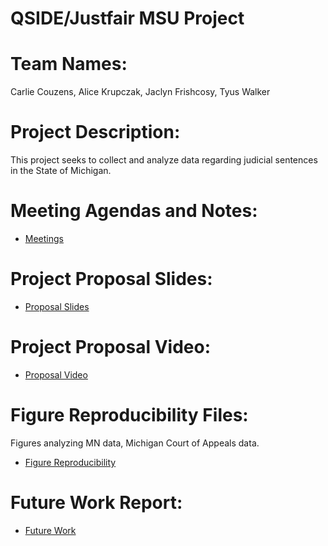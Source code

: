 # QSIDE/Justfair MSU Project    
# Team Names:
Carlie Couzens, Alice Krupczak, Jaclyn Frishcosy, Tyus Walker  

# Project Description: 
This project seeks to collect and analyze data regarding judicial sentences in the State of Michigan. 

# Meeting Agendas and Notes:
   * [Meetings](https://docs.google.com/document/d/12Q2SR964-hz4A1ZrDzMtf2SdM85kjqu0hHlqobD_eGw/edit?usp=sharing)

# Project Proposal Slides:
   * [Proposal Slides](https://docs.google.com/presentation/d/1sulaVDNW2jsRnMMK1XvXvvhuld6qhP7Z8eS1-zn_NMc/edit?usp=sharing)

# Project Proposal Video:
   * [Proposal Video](https://youtu.be/Hj-XbRFZPq8)

# Figure Reproducibility Files:
Figures analyzing MN data, Michigan Court of Appeals data. 
   * [Figure Reproducibility](https://github.com/carliecouz/justfair-msu/tree/master/Figures)
   
# Future Work Report:
   * [Future Work](https://github.com/carliecouz/justfair-msu/blob/master/docs/Future_Work_Report.docx)
